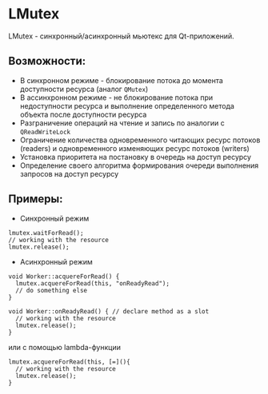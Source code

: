 # LMutex
LMutex - синхронный/асинхронный мьютекс для Qt-приложений.
## Возможности:
+ В синхронном режиме - блокирование потока до момента доступности ресурса (аналог `QMutex`)
+ В ассинхронном режиме - не блокирование потока при недоступности ресурса и выполнение определенного метода объекта после доступности ресурса
+ Разграничение операций на чтение и запись по аналогии с `QReadWriteLock`
+ Ограничение количества одновременного читающих ресурс потоков (readers) и одновременного изменяющих ресурс потоков (writers)
+ Установка приоритета на постановку в очередь на доступ ресурсу
+ Определение своего алгоритма формирования очереди выполнения запросов на доступ ресурсу
## Примеры:
+ Синхронный режим
```
lmutex.waitForRead();
// working with the resource
lmutex.release();
```
+ Асинхронный режим
```
void Worker::acquereForRead() {
  lmutex.acquereForRead(this, "onReadyRead");
  // do something else
}

void Worker::onReadyRead() { // declare method as a slot
  // working with the resource
  lmutex.release();
}
```
или с помощью lambda-функции
```
lmutex.acquereForRead(this, [=](){
  // working with the resource
  lmutex.release();
}
